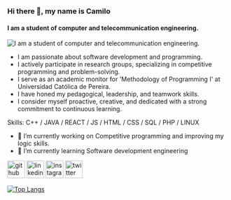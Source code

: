### Hi there 👋, my name is Camilo
#### I am a student of computer and telecommunication engineering.
![I am a student of computer and telecommunication engineering.](https://i.pinimg.com/originals/05/f1/7d/05f17d6e87ad18f65940f896f4cf11a4.gif)

- I am passionate about software development and programming.
- I actively participate in research groups, specializing in competitive programming and problem-solving.
- I serve as an academic monitor for 'Methodology of Programming I' at Universidad Católica de Pereira.
- I have honed my pedagogical, leadership, and teamwork skills.
- I consider myself proactive, creative, and dedicated with a strong commitment to continuous learning.

Skills: C++ / JAVA / REACT / JS / HTML / CSS / SQL / PHP / LINUX

- 🔭 I’m currently working on Competitive programming and improving my logic skills. 
- 🌱 I’m currently learning Software development engineering 


[<img src='https://cdn.jsdelivr.net/npm/simple-icons@3.0.1/icons/github.svg' alt='github' height='40'>](https://github.com/camCy)  [<img src='https://cdn.jsdelivr.net/npm/simple-icons@3.0.1/icons/linkedin.svg' alt='linkedin' height='40'>](https://www.linkedin.com/in/https://www.linkedin.com/in/camilo-castañeda-yepes-a24a5628a//)  [<img src='https://cdn.jsdelivr.net/npm/simple-icons@3.0.1/icons/instagram.svg' alt='instagram' height='40'>](https://www.instagram.com/https://www.instagram.com/camilocy//)  [<img src='https://cdn.jsdelivr.net/npm/simple-icons@3.0.1/icons/twitter.svg' alt='twitter' height='40'>](https://twitter.com/@C4milo_CY)  

[![Top Langs](https://github-readme-stats.vercel.app/api/top-langs/?username=camCy)](https://github.com/anuraghazra/github-readme-stats)

